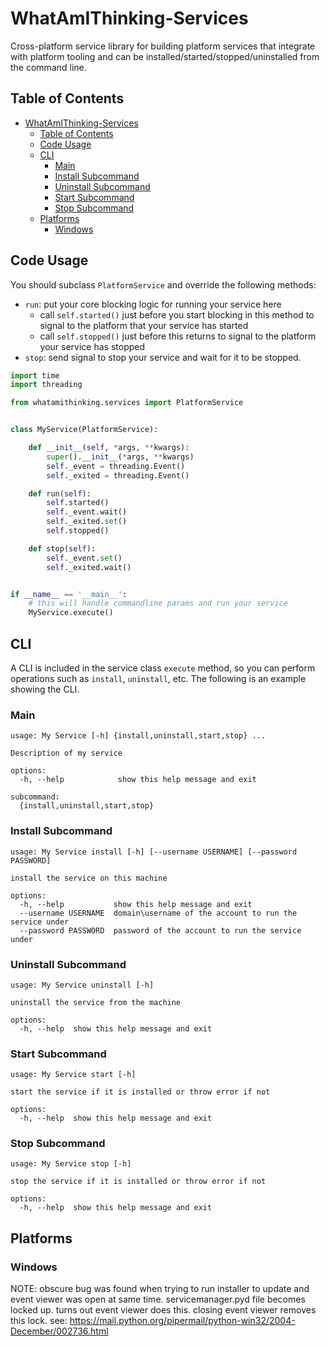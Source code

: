 # WhatAmIThinking-Services

Cross-platform service library for building platform services that integrate with platform tooling and can be installed/started/stopped/uninstalled from the command line.

## Table of Contents

<!-- TOC -->

- [WhatAmIThinking-Services](#whatamithinking-services)
  - [Table of Contents](#table-of-contents)
  - [Code Usage](#code-usage)
  - [CLI](#cli)
    - [Main](#main)
    - [Install Subcommand](#install-subcommand)
    - [Uninstall Subcommand](#uninstall-subcommand)
    - [Start Subcommand](#start-subcommand)
    - [Stop Subcommand](#stop-subcommand)
  - [Platforms](#platforms)
    - [Windows](#windows)

<!-- /TOC -->

## Code Usage

You should subclass `PlatformService` and override the following methods:

-   `run`: put your core blocking logic for running your service here
    -   call `self.started()` just before you start blocking in this method to signal to the platform that your service has started
    -   call `self.stopped()` just before this returns to signal to the platform your service has stopped
-   `stop`: send signal to stop your service and wait for it to be stopped.

```python
import time
import threading

from whatamithinking.services import PlatformService


class MyService(PlatformService):

    def __init__(self, *args, **kwargs):
        super().__init__(*args, **kwargs)
        self._event = threading.Event()
        self._exited = threading.Event()

    def run(self):
        self.started()
        self._event.wait()
        self._exited.set()
        self.stopped()

    def stop(self):
        self._event.set()
        self._exited.wait()


if __name__ == '__main__':
    # this will handle commandline params and run your service
    MyService.execute()
```

## CLI

A CLI is included in the service class `execute` method, so you can perform operations such as `install`, `uninstall`, etc.
The following is an example showing the CLI.

### Main

```
usage: My Service [-h] {install,uninstall,start,stop} ...

Description of my service

options:
  -h, --help            show this help message and exit

subcommand:
  {install,uninstall,start,stop}
```

### Install Subcommand

```
usage: My Service install [-h] [--username USERNAME] [--password PASSWORD]

install the service on this machine

options:
  -h, --help           show this help message and exit
  --username USERNAME  domain\username of the account to run the service under
  --password PASSWORD  password of the account to run the service under
```

### Uninstall Subcommand

```
usage: My Service uninstall [-h]

uninstall the service from the machine

options:
  -h, --help  show this help message and exit
```

### Start Subcommand

```
usage: My Service start [-h]

start the service if it is installed or throw error if not

options:
  -h, --help  show this help message and exit
```

### Stop Subcommand

```
usage: My Service stop [-h]

stop the service if it is installed or throw error if not

options:
  -h, --help  show this help message and exit
```

## Platforms

### Windows

NOTE: obscure bug was found when trying to run installer to update
and event viewer was open at same time. servicemanager.pyd file becomes locked up.
turns out event viewer does this. closing event viewer removes this lock.
see: https://mail.python.org/pipermail/python-win32/2004-December/002736.html
